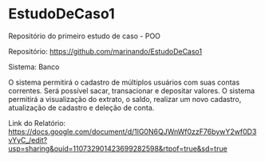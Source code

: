 # EstudoDeCaso1
Repositório do primeiro estudo de caso - POO

Repositório: https://github.com/marinando/EstudoDeCaso1

Sistema: Banco

O sistema permitirá o cadastro de múltiplos usuários com suas contas correntes. Será possível sacar, transacionar e depositar valores. 
O sistema permitirá a visualização do extrato, o saldo, realizar um novo cadastro, atualização de cadastro e deleção de conta.

Link do Relatório: https://docs.google.com/document/d/1lG0N6QJWnWf0zzF76bywY2wf0D3vYyC_/edit?usp=sharing&ouid=110732901423699282598&rtpof=true&sd=true
